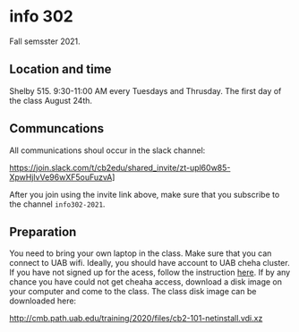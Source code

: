 # info 302

Fall semsster 2021.

## Location and time
Shelby 515. 9:30-11:00 AM every Tuesdays and Thrusday. The first day of the class August 24th.

## Communcations
All communications shoul occur in the slack channel:

https://join.slack.com/t/cb2edu/shared_invite/zt-upl60w85-XpwHjlvVe96wXF5ouFuzvA]

After you join using the invite link above, make sure that you subscribe to the channel `info302-2021`.

## Preparation

You need to bring your own laptop in the class. Make sure that you can connect to UAB wifi. Ideally, you should have account to UAB cheha cluster. If you have not signed up for the acess, follow the instruction [here](https://docs.uabgrid.uab.edu/wiki/cheaha). If by any chance you have could not get cheaha access, download a disk image on your computer and come to the class. The class disk image can be downloaded here:

http://cmb.path.uab.edu/training/2020/files/cb2-101-netinstall.vdi.xz


